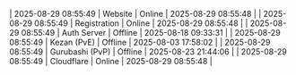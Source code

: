 | 2025-08-29 08:55:49 | Website | Online | 2025-08-29 08:55:48 |
| 2025-08-29 08:55:49 | Registration | Online | 2025-08-29 08:55:48 |
| 2025-08-29 08:55:49 | Auth Server | Offline | 2025-08-18 09:33:31 |
| 2025-08-29 08:55:49 | Kezan (PvE) | Offline | 2025-08-03 17:58:02 |
| 2025-08-29 08:55:49 | Gurubashi (PvP) | Offline | 2025-08-23 21:44:06 |
| 2025-08-29 08:55:49 | Cloudflare | Online | 2025-08-29 08:55:48 |
